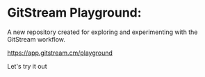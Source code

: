 # GitStream Playground: 
 
A new repository created for exploring and experimenting with the GitStream workflow.

https://app.gitstream.cm/playground

Let's try it out
